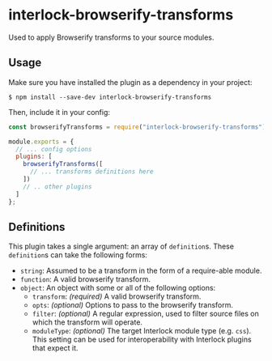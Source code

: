 # interlock-browserify-transforms

Used to apply Browserify transforms to your source modules.

## Usage

Make sure you have installed the plugin as a dependency in your project:

```
$ npm install --save-dev interlock-browserify-transforms
```

Then, include it in your config:

```javascript
const browserifyTransforms = require("interlock-browserify-transforms");

module.exports = {
  // ... config options
  plugins: [
    browserifyTransforms([
      // ... transforms definitions here
    ])
    // .. other plugins
  ]
};
```


## Definitions

This plugin takes a single argument: an array of `definition`s.  These `definition`s can take the following forms:

- `string`: Assumed to be a transform in the form of a require-able module.
- `function`: A valid browserify transform.
- `object`: An object with some or all of the following options:
	- `transform`: _(required)_ A valid browserify transform.
	- `opts`: _(optional)_ Options to pass to the browserify transform.
	- `filter`: _(optional)_ A regular expression, used to filter source files on which the transform will operate.
	- `moduleType`: _(optional)_ The target Interlock module type (e.g. `css`).  This setting can be used for interoperability with Interlock plugins that expect it.
